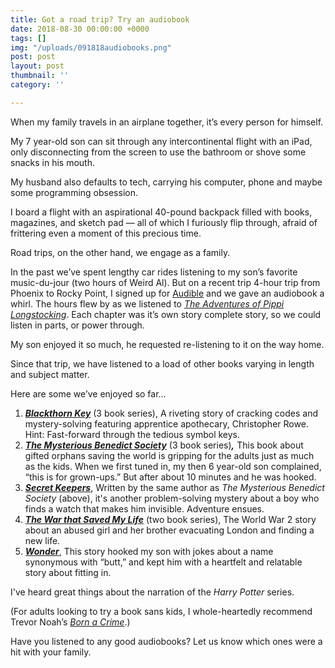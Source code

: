 ```yaml
---
title: Got a road trip? Try an audiobook
date: 2018-08-30 00:00:00 +0000
tags: []
img: "/uploads/091818audiobooks.png"
post: post
layout: post
thumbnail: ''
category: ''

---
```


When my family travels in an airplane together, it’s every person for himself.

My 7 year-old son can sit through any intercontinental flight with an iPad, only disconnecting from the screen to use the bathroom or shove some snacks in his mouth.

My husband also defaults to tech, carrying his computer, phone and maybe some programming obsession.

I board a flight with an aspirational 40-pound backpack filled with books, magazines, and sketch pad — all of which I furiously flip through, afraid of frittering even a moment of this precious time.

Road trips, on the other hand, we engage as a family.

In the past we’ve spent lengthy car rides listening to my son’s favorite music-du-jour (two hours of Weird Al). But on a recent trip 4-hour trip from Phoenix to Rocky Point, I signed up for [Audible](http://www.audible.com "Audible") and we gave an audiobook a whirl. The hours flew by as we listened to [_The Adventures of Pippi Longstocking_](https://www.amazon.com/gp/product/B00B4RIZDM/ref=as_li_tl?ie=UTF8&camp=1789&creative=9325&creativeASIN=B00B4RIZDM&linkCode=as2&tag=cracgood-20&linkId=038a6ef89a4e5fbcef790e163f2b56e1 "The Adventures of Pippi Longstocking"). Each chapter was it’s own story complete story, so we could listen in parts, or power through.

My son enjoyed it so much, he requested re-listening to it on the way home.

Since that trip, we have listened to a load of other books varying in length and subject matter.

Here are some we’ve enjoyed so far…

1. [**_Blackthorn Key_**](https://amzn.to/2LDGe9v "Blackthorn Key") (3 book series), A riveting story of cracking codes and mystery-solving featuring apprentice apothecary, Christopher Rowe. Hint: Fast-forward through the tedious symbol keys.
2. [**_The Mysterious Benedict Society_**](https://www.amazon.com/gp/product/B000NUOJFY/ref=as_li_tl?ie=UTF8&camp=1789&creative=9325&creativeASIN=B000NUOJFY&linkCode=as2&tag=cracgood-20&linkId=6348c5c46cb97852a96d28f003f8c227 "The Mysterious Benedict Society") (3 book series)**_,_** This book about gifted orphans saving the world is gripping for the adults just as much as the kids. When we first tuned in, my then 6 year-old son complained, “this is for grown-ups.” But after about 10 minutes and he was hooked.
3. [**_Secret Keepers_**](https://www.amazon.com/gp/product/B01KGEMUMK/ref=as_li_tl?ie=UTF8&camp=1789&creative=9325&creativeASIN=B01KGEMUMK&linkCode=as2&tag=cracgood-20&linkId=1c81a20a107812d0c2dc8d5acf03b2b0 "Secret Keepers"), Written by the same author as _The Mysterious Benedict Society_ (above), it's another problem-solving mystery about a boy who finds a watch that makes him invisible. Adventure ensues.
4. [**_The War that Saved My Life_**](https://www.amazon.com/gp/product/B00QTTUZDI/ref=as_li_tl?ie=UTF8&camp=1789&creative=9325&creativeASIN=B00QTTUZDI&linkCode=as2&tag=cracgood-20&linkId=98182877ea59460171f8ea19cec899db "The War that Saved My Life") (two book series), The World War 2 story about an abused girl and her brother evacuating London and finding a new life.
5. [**_Wonder_**](https://www.amazon.com/gp/product/B0078XQPBA/ref=as_li_tl?ie=UTF8&camp=1789&creative=9325&creativeASIN=B0078XQPBA&linkCode=as2&tag=cracgood-20&linkId=3ddd8d0b3ed70321a5c83d30e118594f "Wonder"), This story hooked my son with jokes about a name synonymous with “butt,” and kept him with a heartfelt and relatable story about fitting in.

I've heard great things about the narration of the _Harry Potter_ series.

(For adults looking to try a book sans kids, I whole-heartedly recommend Trevor Noah’s [_Born a Crime_](https://www.amazon.com/gp/product/B01IW9TM5O/ref=as_li_tl?ie=UTF8&camp=1789&creative=9325&creativeASIN=B01IW9TM5O&linkCode=as2&tag=cracgood-20&linkId=7401aef8a81ffe053622a585eb95bb62 "Born a Crime").)

Have you listened to any good audiobooks? Let us know which ones were a hit with your family.